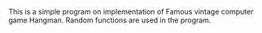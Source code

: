 This is a simple program on implementation of Famous vintage computer game Hangman. Random functions are used in the program.
